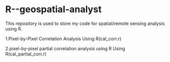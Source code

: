 # R--geospatial-analyst
This repository is used to store my code for spatial/remote sensing analysis using R.

1.Pixel-by-Pixel Correlation Analysis Using R(cal_corr.r)

2.pixel-by-pixel partial correlation analysis using R Using R(cal_partial_corr.r)

